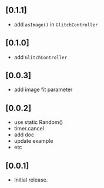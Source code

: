 ## [0.1.1]

- add `asImage()` in `GlitchController`

## [0.1.0]

- add `GlitchController`

## [0.0.3]

- add image fit parameter

## [0.0.2]

- use static Random()
- timer.cancel
- add doc
- update example
- etc

## [0.0.1]

- Initial release.
